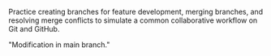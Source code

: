 Practice creating branches for feature development, merging branches, and resolving merge conflicts to simulate a common collaborative workflow on Git and GitHub.
 
 "Modification in main branch."